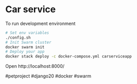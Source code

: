 # Car service

To run development environment

```bash
# Set env variables
./config.sh
# Init Swarm cluster
docker swarm init
# Deploy your app
docker stack deploy -c docker-compose.yml carserviceapp
```

Open http://localhost:8000/

#petproject #django20 #docker #swarm